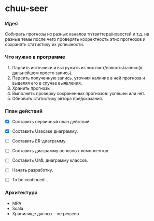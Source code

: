 # chuu-seer
### Идея
Собирать прогнозы из разных каналов тг/твиттера/новостей и т.д. на разные темы после чего проверять кооректность этих прогнозов и сохранять статистику их успешности.

### Что нужно в программе
1. Парсить источники и выгружать из них пост/новость/запись(в дальнейшем просто запись).
2. Парсить полученную запись, уточняя наличие в ней прогноза и выделяя его в случае выявления.
3. Хранить прогнозы.
4. Выполнять проверку сохраненных прогнозов: успешен или нет.
5. Обновить статистику автора предсказания.

### План действий
- [x] Составить первичный план действий. 
- [x] Составить Usecase диаграмму.
- [ ] Составить ER-диаграмму. 
- [ ] Составить диаграмму основных компонентов.
- [ ] Составить UML диаграмму классов.
- [ ] Начать разработку.
- [ ] To be continued...


### Архитектура
* MPA
* Scala
* Хранилище данных - не решено